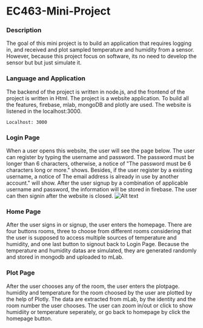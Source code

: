 # EC463-Mini-Project

### Description
The goal of this mini project is to build an application that requires logging in, and received and plot sampled temperature and humidity from a sensor. However, because this project focus on software, its no need to develop the sensor but but just simulate it.

### Language and Application

The backend of the project is written in node.js, and the frontend of the project is written in Html. The project is a website application. To build all the features, firebase, mlab, mongoDB and plotly are used. The website is listened in the localhost:3000.
```
Localhost: 3000
```
### Login Page
When a user opens this website, the user will see the page below. The user can register by typing the username and password. The password must be longer than 6 characters, otherwise, a notice of "The password must be 6 characters long or more." shows. Besides, if the user register by a existing username, a notice of The email address is already in use by another account." will show. After the user signup by a combination of applicable username and password, the information will be stored in firebase. The user can then signin after the website is closed. 
![Alt text](images/Homepage.jpg?raw=true "Title")
### Home Page
After the user signs in or signup, the user enters the homepage. There are four buttons rooms, three to choose from different rooms considering that the user is supposed to access multiple sources of temperature and humidity, and one last button to signout back to Login Page. Because the temperature and humidity datas are simulated, they are generated randomly and stored in mongodb and uploaded to mLab. 

### Plot Page
After the user chooses any of the room, the user enters the plotpage. humidity and temperature for the room choosed by the user are plotted by the help of Plotly. The data are extracted from mLab, by the identity and the room number the user chooses. The user can zoom in/out or click to show humidiity or temperature seperately, or go back to homepage by click the homepage button. 
